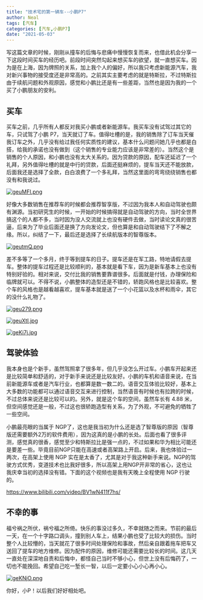 ```yaml
---
title: "技术宅的第一辆车--小鹏P7"
author: Neal
tags: [汽车]
categories: [汽车,小鹏P7]
date: "2021-05-03" 
---
```


写这篇文章的时候，刚刚从撞车的后悔与悲痛中慢慢恢复而来，也借此机会分享一下这段时间买车的经历吧。前段时间突然勾起来想买车的欲望，就一直想买车。因为是在上海，因为牌照的关系，加上我个人的偏好，所以我只考虑新能源汽车，我对新兴事物的接受度还是非常高的。之前其实主要考虑的就是特斯拉，不过特斯拉由于续航问题和外观原因，感觉和小鹏比还是有一些差距，当然也是因为我的一个买了小鹏朋友的安利。

## 买车

买车之前，几乎所有人都反对我买小鹏或者新能源车。我买车没有试驾过其它的车，只试驾了小鹏 P7，当天就订了车。值得吐槽的是，我的销售除了订车当天催我订车之外，几乎没有给过我任何实质性的建议，基本什么问题问她几乎也都是白搭，给我的承诺也没有做到（这个销售的专业能力应该是非常差的）。当然这个是销售的个人原因，和小鹏也没有太大关系的。因为贷款的原因，配车还延迟了一个礼拜，另外值得吐槽的就是中行的贷款，后面还挺麻烦的，提车当天还不能放款，后面我还是选择了全款，白白浪费了一个多礼拜，当然这里面的弯弯绕绕销售也都没有和我说过。

[![geuMFI.png](https://z3.ax1x.com/2021/05/02/geuMFI.png)](https://imgtu.com/i/geuMFI)

好像大多数销售在推荐车的时候都会推荐智享版，不过因为我本人和自动驾驶也颇有渊源。当初研究生的时候，一开始的时候搞得就是自动驾驶的方向，当时全世界搞这个的人都不多，当时因为没人交流就上也没有硬件去做，当时读论文真的很苦逼，后来为了毕业后面还是换了方向发论文，但也算是和自动驾驶结下了不解之缘。所以，纠结了一下，最后还是选择了长续航版本的智尊版本。

[![geutmQ.png](https://z3.ax1x.com/2021/05/02/geutmQ.png)](https://imgtu.com/i/geutmQ)

差不多等了一个多月，终于等到提车的日子。提车还是在军工路，特地请假去提车。整体的提车过程还是比较顺利的，基本就是看下车，因为是新车基本上也没有特别好验的。相对来说，交付比我的销售要靠谱很多。后面就是付钱，办理保险和临牌就可以。不得不说，小鹏整体的造型还是不错的，轿跑风格也是比较喜欢。整个车的风格也是越看越喜欢，提车基本就是送了一个小花篮以及水杯和雨伞，其它的没什么礼物了。

[![geu279.png](https://z3.ax1x.com/2021/05/02/geu279.png)](https://imgtu.com/i/geu279)

[![geuXtI.jpg](https://z3.ax1x.com/2021/05/02/geuXtI.jpg)](https://imgtu.com/i/geuXtI)

[![geKi7j.jpg](https://z3.ax1x.com/2021/05/02/geKi7j.jpg)](https://imgtu.com/i/geKi7j)

## 驾驶体验

我本身也是个新手，虽然驾照拿了很多年，但几乎没怎么开过车。小鹏车开起来还是比较简单和舒适的，对于新手来说还是比较友好。小鹏的车机和语音来说，在当前新能源车或者是汽车行业，也都算是数一数二的。语音交互体验比较好，基本上大多数的功能都可以通过语音交互来进行控制，当然语音有时候也有拉跨的时候，不过总体来说还是比较可以的。另外，就是这个车的空间，虽然车长有 4.88 米，但空间感觉还是一般，不过这也很轿跑造型有关系，为了外观，不可避免的牺牲了一些空间。

小鹏最亮眼的当属于 NGP了，这也是我当初为什么还是选了智尊版的原因（智尊版还需要额外2万的软件费用），因为这真的是小鹏的长处。后面也看了很多评测，感觉真的很香，感觉至少和特斯拉比是强一点的，不过如果和华为相比可能还是要差一些。毕竟目前NGP只能在高速或者高架路上开启。后来，我也体验过一两次，在高架上使用 NGP 实在是太香了，尤其是对于我这种新手来说。NGP的驾驶方式优秀，变道技术也比我好很多，所以高架上用NGP开非常的省心，这也让我庆幸当初的选择没有错。下面的这个视频也是我有天晚上全程使用 NGP 行驶的。

https://www.bilibili.com/video/BV1wN411f7hs/

## 不幸的事

福兮祸之所伏，祸兮福之所倚。快乐的事没过多久，不幸就随之而来。节前的最后一天，在一个十字路口调头，撞到别人车上，结果小鹏也受了比较大的损伤。当时整个人比较懵的，当天就花了很多时间处理保险和事故，然后亲自跟着拖车把车又送回了提车的地方维修。因为配件的原因，维修可能还需要比较长的时间。这几天一直处在深深地自责和后悔中，都怪自己当时不够小心，但世上没有后悔药了，一切也不能挽回。希望自己吃一堑长一智，以后一定要小心小心再小心。

[![geKNjO.png](https://z3.ax1x.com/2021/05/02/geKNjO.png)](https://imgtu.com/i/geKNjO)

你好，小P！以后我们好好相处吧。